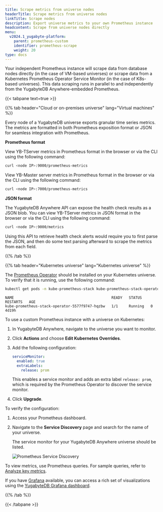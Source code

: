 ```yaml
---
title: Scrape metrics from universe nodes
headerTitle: Scrape metrics from universe nodes
linkTitle: Scrape nodes
description: Export universe metrics to your own Prometheus instance
headcontent: Scrape from universe nodes directly
menu:
  v2024.1_yugabyte-platform:
    parent: prometheus-custom
    identifier: prometheus-scrape
    weight: 20
type: docs
---
```


Your independent Prometheus instance will scrape data from database nodes directly (in the case of VM-based universes) or scrape data from a Kubernetes Prometheus Operator Service Monitor (in the case of K8s-based universes). This data scraping runs in parallel to and independently from the YugabyteDB Anywhere-embedded Prometheus.

{{< tabpane text=true >}}

  {{% tab header="Cloud or on-premises universe" lang="Virtual machines" %}}

Every node of a YugabyteDB universe exports granular time series metrics. The metrics are formatted in both Prometheus exposition format or JSON for seamless integration with Prometheus.

**Prometheus format**

View YB-TServer metrics in Prometheus format in the browser or via the CLI using the following command:

```sh
curl <node IP>:9000/prometheus-metrics
```

View YB-Master server metrics in Prometheus format in the browser or via the CLI using the following command:

```sh
curl <node IP>:7000/prometheus-metrics
```

**JSON format**

The YugabyteDB Anywhere API can expose the health check results as a JSON blob. You can view YB-TServer metrics in JSON format in the browser or via the CLI using the following command:

```sh
curl <node IP>:9000/metrics
```

Using this API to retrieve health check alerts would require you to first parse the JSON, and then do some text parsing afterward to scrape the metrics from each field.

  {{% /tab %}}

  {{% tab header="Kubernetes universe" lang="Kubernetes universe" %}}

The [Prometheus Operator](https://prometheus-operator.dev) should be installed on your Kubernetes universe. To verify that it is running, use the following command:

```sh
kubectl get pods -n kube-prometheus-stack kube-prometheus-stack-operator-5577f9747-hqzbw
```

```output
NAME                                             READY   STATUS    RESTARTS   AGE
kube-prometheus-stack-operator-5577f9747-hqzbw   1/1     Running   0          4d19h
```

To use a custom Prometheus instance with a universe on Kubernetes:

1. In YugabyteDB Anywhere, navigate to the universe you want to monitor.

1. Click **Actions** and choose **Edit Kubernetes Overrides**.

1. Add the following configuration:

    ```yaml
    serviceMonitor:
      enabled: true
      extraLabels:
        release: prom
    ```

    This enables a service monitor and adds an extra label `release: prom`, which is required by the Prometheus Operator to discover the service monitor.

1. Click **Upgrade**.

To verify the configuration:

1. Access your Prometheus dashboard.

1. Navigate to the **Service Discovery** page and search for the name of your universe.

    The service monitor for your YugabyteDB Anywhere universe should be listed.

    ![Prometheus Service Discovery](/images/yp/alerts-monitoring/prometheus-service-discovery.png)

To view metrics, use Prometheus queries. For sample queries, refer to [Analyze key metrics](../../../../explore/observability/prometheus-integration/#analyze-key-metrics).

If you have [Grafana](../../../../explore/observability/grafana-dashboard/grafana/) available, you can access a rich set of visualizations using the [YugabyteDB Grafana dashboard](https://grafana.com/grafana/dashboards/12620-yugabytedb/).

  {{% /tab %}}

{{< /tabpane >}}
